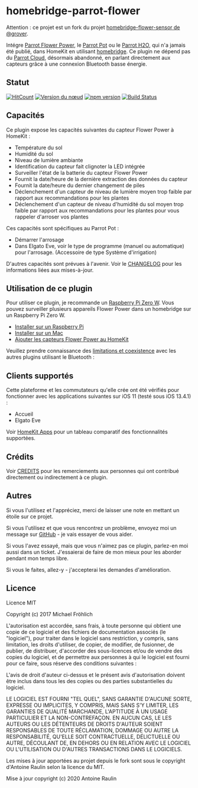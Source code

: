 # homebridge-parrot-flower

Attention : ce projet est un fork du projet [homebridge-flower-sensor de @grover](https://github.com/grover/homebridge-flower-sensor).

Intégre [Parrot Flower Power](https://www.parrot.com/us/connected-garden/parrot-pot#parrot-pot), le [Parrot Pot](https://www.parrot.com/us/connected-garden/parrot-pot#parrot-pot) ou le [Parrot H2O](http://blog.parrot.com/2015/01/05/ces-2015-flower-power-h2o/), qui n'a jamais été publié, dans HomeKit en utilisant [homebridge](https://github.com/nfarina/homebridge). Ce plugin ne dépend pas du [Parrot Cloud](https://community.smartthings.com/t/parrot-flower-power-discontinued/78929), désormais abandonné, en parlant directement aux capteurs grâce à une connexion Bluetooth basse énergie.

## Statut

[![HitCount](http://hits.dwyl.com/antoineraulin/homebridge-parrot-flower.svg)](http://hits.dwyl.com/antoineraulin/homebridge-parrot-flower)
[![Version du nœud](https://img.shields.io/node/v/homebridge-flower-sensor.svg?style=flat)](http://nodejs.org/download/)
[![npm version](https://badge.fury.io/js/homebridge-parrot-flower.svg)](https://badge.fury.io/js/homebridge-parrot-flower)
[![Build Status](https://travis-ci.com/antoineraulin/homebridge-flower-sensor.svg?branch=master)](https://travis-ci.com/antoineraulin/homebridge-flower-sensor)

## Capacités

Ce plugin expose les capacités suivantes du capteur Flower Power à HomeKit :

* Température du sol
* Humidité du sol
* Niveau de lumière ambiante
* Identification du capteur fait clignoter la LED intégrée
* Surveiller l'état de la batterie du capteur Flower Power
* Fournit la date/heure de la dernière extraction des données du capteur
* Fournit la date/heure du dernier changement de piles
* Déclenchement d'un capteur de niveau de lumière moyen trop faible par rapport aux recommandations pour les plantes
* Déclenchement d'un capteur de niveau d'humidité du sol moyen trop faible par rapport aux recommandations pour les plantes pour vous rappeler d'arroser vos plantes

Ces capacités sont spécifiques au Parrot Pot :

* Démarrer l'arrosage
* Dans Elgato Eve, voir le type de programme (manuel ou automatique) pour l'arrosage. (Accessoire de type Système d'irrigation)

D'autres capacités sont prévues à l'avenir. Voir le [CHANGELOG](CHANGELOG_FR.md) pour les informations liées aux mises-à-jour.

## Utilisation de ce plugin

Pour utiliser ce plugin, je recommande un [Raspberry Pi Zero W](https://www.raspberrypi.org/products/raspberry-pi-zero-w/). Vous pouvez surveiller plusieurs appareils Flower Power dans un homebridge sur un Raspberry Pi Zero W.

* [Installer sur un Raspberry Pi](docs/raspberrypi_fr.md)
* [Installer sur un Mac](docs/macos_fr.md)
* [Ajouter les capteurs Flower Power au HomeKit](docs/configure_fr.md)

Veuillez prendre connaissance des [limitations et coexistence](docs/limitations_fr.md) avec les autres plugins utilisant le Bluetooth :

## Clients supportés

Cette plateforme et les commutateurs qu'elle crée ont été vérifiés pour fonctionner avec les applications suivantes sur iOS 11 (testé sous iOS 13.4.1) :

* Accueil
* Elgato Eve

Voir [HomeKit Apps](docs/apps_fr.md) pour un tableau comparatif des fonctionnalités supportées.

## Crédits

Voir [CREDITS](CREDITS_FR.md) pour les remerciements aux personnes qui ont contribué directement ou indirectement à ce plugin.

## Autres

Si vous l'utilisez et l'appréciez, merci de laisser une note en mettant un étoile sur ce projet.

Si vous l'utilisez et que vous rencontrez un problème, envoyez moi un message sur [GitHub](https://github.com/antoineraulin/homebridge-parrot-flower/issues) - je vais essayer de vous aider.

Si vous l'avez essayé, mais que vous n'aimez pas ce plugin, parlez-en moi aussi dans un ticket. J'essaierai de faire de mon mieux
pour les aborder pendant mon temps libre.

Si vous le faites, allez-y - j'accepterai les demandes d'amélioration.

## Licence

Licence MIT

Copyright (c) 2017 Michael Fröhlich

L'autorisation est accordée, sans frais, à toute personne qui obtient une copie
de ce logiciel et des fichiers de documentation associés (le "logiciel"), pour traiter
dans le logiciel sans restriction, y compris, sans limitation, les droits
d'utiliser, de copier, de modifier, de fusionner, de publier, de distribuer, d'accorder des sous-licences et/ou de vendre
des copies du logiciel, et de permettre aux personnes à qui le logiciel est
fourni pour ce faire, sous réserve des conditions suivantes :

L'avis de droit d'auteur ci-dessus et le présent avis d'autorisation doivent être inclus dans tous les
des copies ou des parties substantielles du logiciel.

LE LOGICIEL EST FOURNI "TEL QUEL", SANS GARANTIE D'AUCUNE SORTE, EXPRESSE OU
IMPLICITES, Y COMPRIS, MAIS SANS S'Y LIMITER, LES GARANTIES DE QUALITÉ MARCHANDE,
L'APTITUDE À UN USAGE PARTICULIER ET LA NON-CONTREFAÇON. EN AUCUN CAS, LE
LES AUTEURS OU LES DÉTENTEURS DE DROITS D'AUTEUR SOIENT RESPONSABLES DE TOUTE RÉCLAMATION, DOMMAGE OU AUTRE
LA RESPONSABILITÉ, QU'ELLE SOIT CONTRACTUELLE, DÉLICTUELLE OU AUTRE, DÉCOULANT DE,
EN DEHORS OU EN RELATION AVEC LE LOGICIEL OU L'UTILISATION OU D'AUTRES TRANSACTIONS DANS LE
LOGICIELS.

Les mises à jour apportées au projet depuis le fork sont sous le copyright d'Antoine Raulin selon la licence du MIT.

Mise à jour copyright (c) 2020 Antoine Raulin